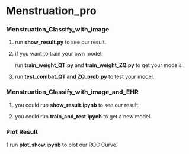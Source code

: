 # Menstruation_pro

### Menstruation_Classify_with_image

 1. run **show_result.py** to see our  result.
 2. if you want to train your own model:
     
     run **train_weight_QT.py** and **train_weight_ZQ.py** to get your models.
 4. run **test_combat_QT and ZQ_prob.py** to test your model.

### Menstruation_Classify_with_image_and_EHR

1. you could run **show_result.ipynb** to see our result.

2. you could run **train_and_test.ipynb** to get a new model.


### Plot Result

1.run **plot_show.ipynb** to plot our ROC Curve.

